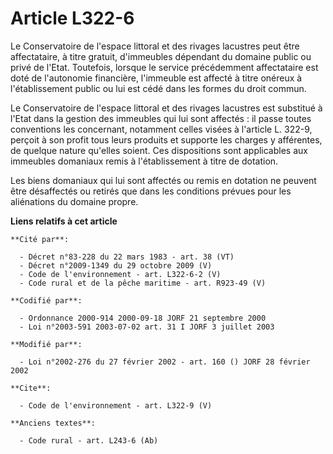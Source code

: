 # Article L322-6

Le Conservatoire de l'espace littoral et des rivages lacustres peut être affectataire, à titre gratuit, d'immeubles dépendant
du domaine public ou privé de l'Etat. Toutefois, lorsque le service précédemment affectataire est doté de l'autonomie
financière, l'immeuble est affecté à titre onéreux à l'établissement public ou lui est cédé dans les formes du droit commun. 

Le Conservatoire de l'espace littoral et des rivages lacustres est substitué à l'Etat dans la gestion des immeubles qui lui
sont affectés : il passe toutes conventions les concernant, notamment celles visées à l'article L. 322-9, perçoit à son
profit tous leurs produits et supporte les charges y afférentes, de quelque nature qu'elles soient. Ces dispositions sont
applicables aux immeubles domaniaux remis à l'établissement à titre de dotation. 

Les biens domaniaux qui lui sont affectés ou remis en dotation ne peuvent être désaffectés ou retirés que dans les conditions
prévues pour les aliénations du domaine propre.

**Liens relatifs à cet article**

	**Cité par**:

	  - Décret n°83-228 du 22 mars 1983 - art. 38 (VT)
	  - Décret n°2009-1349 du 29 octobre 2009 (V)
	  - Code de l'environnement - art. L322-6-2 (V)
	  - Code rural et de la pêche maritime - art. R923-49 (V)

	**Codifié par**:

	  - Ordonnance 2000-914 2000-09-18 JORF 21 septembre 2000
	  - Loi n°2003-591 2003-07-02 art. 31 I JORF 3 juillet 2003

	**Modifié par**:

	  - Loi n°2002-276 du 27 février 2002 - art. 160 () JORF 28 février 2002

	**Cite**:

	  - Code de l'environnement - art. L322-9 (V)

	**Anciens textes**:

	  - Code rural - art. L243-6 (Ab)

